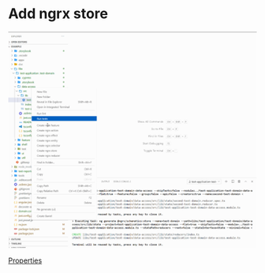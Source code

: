 # Add ngrx store

<p>
    <a target="_blank" rel="noopener noreferrer" href="https://github.com/srlee309/vscode-domain-schematics-extension/blob/main/gifs/add-ngrx-store.gif?raw=true">
        <img src="https://github.com/srlee309/vscode-domain-schematics-extension/blob/main/gifs/add-ngrx-store.gif?raw=true" alt="Demo" style="max-width:100%;">
    </a>
</p>

[Properties](https://ngrx.io/guide/schematics/store)
